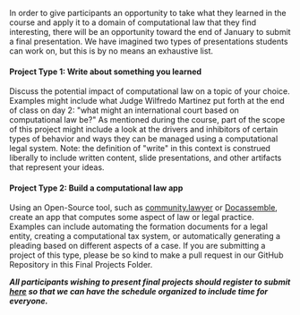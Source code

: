 In order to give participants an opportunity to take what they learned in the course and apply it to a domain of computational law that they find interesting, there will be an opportunity toward the end of January to submit a final presentation. We have imagined two types of presentations students can work on, but this is by no means an exhaustive list.

#### Project Type 1: Write about something you learned
Discuss the potential impact of computational law on a topic of your choice. Examples might include what Judge Wilfredo Martinez put forth at the end of class on day 2: "what might an international court based on computational law be?" As mentioned during the course, part of the scope of this project might include a look at the drivers and inhibitors of certain types of behavior and ways they can be managed using a computational legal system. Note: the definition of "write" in this context is construed liberally to include written content, slide presentations, and other artifacts that represent your ideas.

#### Project Type 2: Build a computational law app
Using an Open-Source tool, such as [community.lawyer](https://community.lawyer) or [Docassemble](https://docassemble.org/), create an app that computes some aspect of law or legal practice. Examples can include automating the formation documents for a legal entity, creating a computational tax system, or automatically generating a pleading based on different aspects of a case. If you are submitting a project of this type, please be so kind to make a pull request in our GitHub Repository in this Final Projects Folder.

***All participants wishing to present final projects should register to submit [here](https://forms.gle/Vw4a5dzuShpAhfp6A) so that we can have the schedule organized to include time for everyone.***
